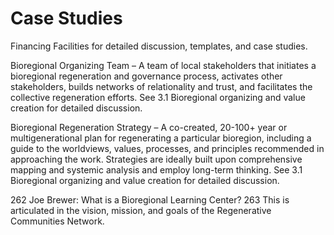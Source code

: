 # Case Studies

Financing Facilities for detailed discussion, templates, and case studies.

Bioregional Organizing Team – A team of local stakeholders that initiates a bioregional regeneration and governance process, activates other stakeholders, builds networks of relationality and trust, and facilitates the collective regeneration efforts. See 3.1 Bioregional organizing and value creation for detailed discussion.

Bioregional Regeneration Strategy – A co-created, 20-100+ year or multigenerational plan for regenerating a particular bioregion, including a guide to the worldviews, values, processes, and principles recommended in approaching the work. Strategies are ideally built upon comprehensive mapping and systemic analysis and employ long-term thinking. See 3.1 Bioregional organizing and value creation for detailed discussion.

262 Joe Brewer: What is a Bioregional Learning Center? 263 This is articulated in the vision, mission, and goals of the Regenerative Communities Network.

